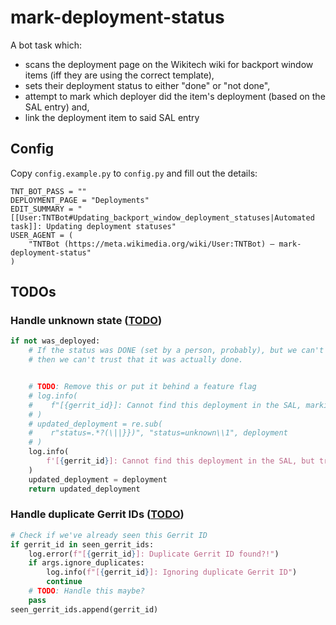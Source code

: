 # mark-deployment-status
A bot task which:
- scans the deployment page on the Wikitech wiki for backport window items (iff they are using the correct template),
- sets their deployment status to either "done" or "not done",
- attempt to mark which deployer did the item's deployment (based on the SAL entry) and,
- link the deployment item to said SAL entry

## Config
Copy `config.example.py` to `config.py` and fill out the details:
```
TNT_BOT_PASS = ""
DEPLOYMENT_PAGE = "Deployments"
EDIT_SUMMARY = "[[User:TNTBot#Updating_backport_window_deployment_statuses|Automated task]]: Updating deployment statuses"
USER_AGENT = (
    "TNTBot (https://meta.wikimedia.org/wiki/User:TNTBot) — mark-deployment-status"
)
```

## TODOs
### Handle unknown state ([TODO](https://github.com/theresnotime/mark-deployment-status/blob/main/mark_deployment_status.py#L109-L124))
```python
if not was_deployed:
    # If the status was DONE (set by a person, probably), but we can't find it in the SAL
    # then we can't trust that it was actually done.


    # TODO: Remove this or put it behind a feature flag
    # log.info(
    #    f"[{gerrit_id}]: Cannot find this deployment in the SAL, marking as unknown status."
    # )
    # updated_deployment = re.sub(
    #    r"status=.*?(\||}})", "status=unknown\\1", deployment
    # )
    log.info(
        f'[{gerrit_id}]: Cannot find this deployment in the SAL, but trusting that it was "done".'
    )
    updated_deployment = deployment
    return updated_deployment
```

### Handle duplicate Gerrit IDs ([TODO](https://github.com/theresnotime/mark-deployment-status/blob/main/mark_deployment_status.py#L265-L273))
```python
# Check if we've already seen this Gerrit ID
if gerrit_id in seen_gerrit_ids:
    log.error(f"[{gerrit_id}]: Duplicate Gerrit ID found?!")
    if args.ignore_duplicates:
        log.info(f"[{gerrit_id}]: Ignoring duplicate Gerrit ID")
        continue
    # TODO: Handle this maybe?
    pass
seen_gerrit_ids.append(gerrit_id)
```
